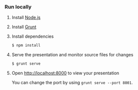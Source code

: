 

### Run locally

1. Install [Node.js](http://nodejs.org/)

2. Install [Grunt](http://gruntjs.com/getting-started#installing-the-cli)

3. Install dependencies
   ```sh
   $ npm install
   ```

4. Serve the presentation and monitor source files for changes
   ```sh
   $ grunt serve
   ```

5. Open <http://localhost:8000> to view your presentation

   You can change the port by using `grunt serve --port 8001`.

